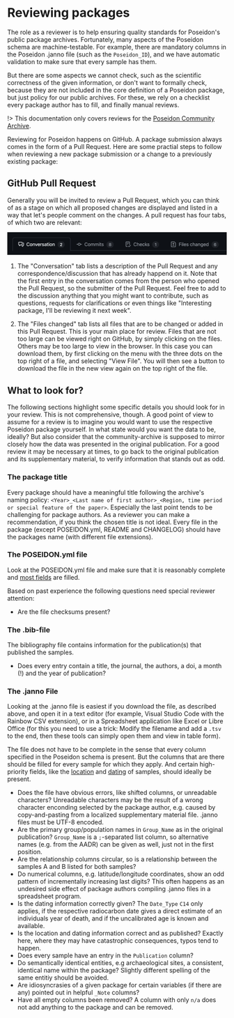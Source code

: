 # Reviewing packages

The role as a reviewer is to help ensuring quality standards for Poseidon's public package archives. Fortunately, many aspects of the Poseidon schema are machine-testable. For example, there are mandatory columns in the Poseidon .janno file (such as the `Poseidon_ID`), and we have automatic validation to make sure that every sample has them.

But there are some aspects we cannot check, such as the scientific correctness of the given information, or don't want to formally check, because they are not included in the core definition of a Poseidon package, but just policy for our public archives. For these, we rely on a checklist every package author has to fill, and finally manual reviews.

!> This documentation only covers reviews for the [Poseidon Community Archive](archive_overview).

Reviewing for Poseidon happens on GitHub. A package submission always comes in the form of a Pull Request. Here are some practial steps to follow when reviewing a new package submission or a change to a previously existing package:

## GitHub Pull Request

Generally you will be invited to review a Pull Request, which you can think of as a stage on which all proposed changes are displayed and listed in a way that let's people comment on the changes. A pull request has four tabs, of which two are relevant:

![](_media/PR_tabs.png)

1. The "Conversation" tab lists a description of the Pull Request and any correspondence/discussion that has already happend on it. Note that the first entry in the conversation comes from the person who opened the Pull Request, so the submitter of the Pull Request. Feel free to add to the discussion anything that you might want to contribute, such as questions, requests for clarifications or even things like "Interesting package, I'll be reviewing it next week".

2. The "Files changed" tab lists all files that are to be changed or added in this Pull Request. This is your main place for review. Files that are not too large can be viewed right on GitHub, by simply clicking on the files. Others may be too large to view in the browser. In this case you can download them, by first clicking on the menu with the three dots on the top right of a file, and selecting "View File". You will then see a button to download the file in the new view again on the top right of the file. 

## What to look for?

The following sections highlight some specific details you should look for in your review. This is not comprehensive, though. A good point of view to assume for a review is to imagine you would want to use the respective Poseidon package yourself. In what state would you want the data to be, ideally? But also consider that the community-archive is supposed to mirror closely how the data was presented in the original publication. For a good review it may be necessary at times, to go back to the original publication and its supplementary material, to verify information that stands out as odd.

### The package title

Every package should have a meaningful title following the archive's naming policy: `<Year>_<Last name of first author>_<Region, time period or special feature of the paper>`. Especially the last point tends to be challenging for package authors. As a reviewer you can make a recommendation, if you think the chosen title is not ideal. Every file in the package (except POSEIDON.yml, README and CHANGELOG) should have the packages name (with different file extensions).

### The POSEIDON.yml file

Look at the POSEIDON.yml file and make sure that it is reasonably complete and [most fields](https://www.poseidon-adna.org/#/standard?id=the-poseidon-package) are filled. 

Based on past experience the following questions need special reviewer attention:

- Are the file checksums present?

### The .bib-file

The bibliography file contains information for the publication(s) that published the samples.

- Does every entry contain a title, the journal, the authors, a doi, a month (!) and the year of publication?

### The .janno File

Looking at the .janno file is easiest if you download the file, as described above, and open it in a text editor (for example, Visual Studio Code with the Rainbow CSV extension), or in a Spreadsheet application like Excel or Libre Office (for this you need to use a trick: Modify the filename and add a `.tsv` to the end, then these tools can simply open them and view in table form).

The file does not have to be complete in the sense that every column specified in the Poseidon schema is present. But the columns that are there should be filled for every sample for which they apply. And certain high-priority fields, like the [location](https://www.poseidon-adna.org/#/janno_details?id=spatial-position) and [dating](https://www.poseidon-adna.org/#/janno_details?id=temporal-position) of samples, should ideally be present.

- Does the file have obvious errors, like shifted columns, or unreadable characters? Unreadable characters may be the result of a wrong character enconding selected by the package author, e.g. caused by copy-and-pasting from a localized supplementary material file. .janno files must be UTF-8 encoded.
- Are the primary group/population names in `Group_Name` as in the original publication? `Group_Name` is a `;`-separated list column, so alternative names (e.g. from the AADR) can be given as well, just not in the first position.
- Are the relationship columns circular, so is a relationship between the samples A and B listed for both samples?
- Do numerical columns, e.g. latitude/longitude coordinates, show an odd pattern of incrementally increasing last digits? This often happens as an undesired side effect of package authors compiling .janno files in a spreadsheet program.
- Is the dating information correctly given? The `Date_Type` `C14` only applies, if the respective radiocarbon date gives a direct estimate of an individuals year of death, and if the uncalibrated age is known and available.
- Is the location and dating information correct and as published? Exactly here, where they may have catastrophic consequences, typos tend to happen.
- Does every sample have an entry in the `Publication` column?
- Do semantically identical entities, e.g archaeological sites, a consistent, identical name within the package? Slightly different spelling of the same entitiy should be avoided.
- Are idiosyncrasies of a given package for certain variables (if there are any) pointed out in helpful `_Note` columns?
- Have all empty columns been removed? A column with only `n/a` does not add anything to the package and can be removed.


